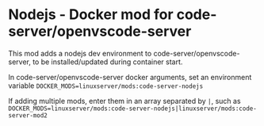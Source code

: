 # Nodejs - Docker mod for code-server/openvscode-server

This mod adds a nodejs dev environment to code-server/openvscode-server, to be installed/updated during container start.

In code-server/openvscode-server docker arguments, set an environment variable `DOCKER_MODS=linuxserver/mods:code-server-nodejs`

If adding multiple mods, enter them in an array separated by `|`, such as `DOCKER_MODS=linuxserver/mods:code-server-nodejs|linuxserver/mods:code-server-mod2`